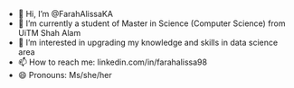 - 👋 Hi, I’m @FarahAlissaKA
- 🌱 I’m currently a student of Master in Science (Computer Science) from UiTM Shah Alam
- 👀 I’m interested in upgrading my knowledge and skills in data science area
- 📫 How to reach me: linkedin.com/in/farahalissa98
- 😄 Pronouns: Ms/she/her

